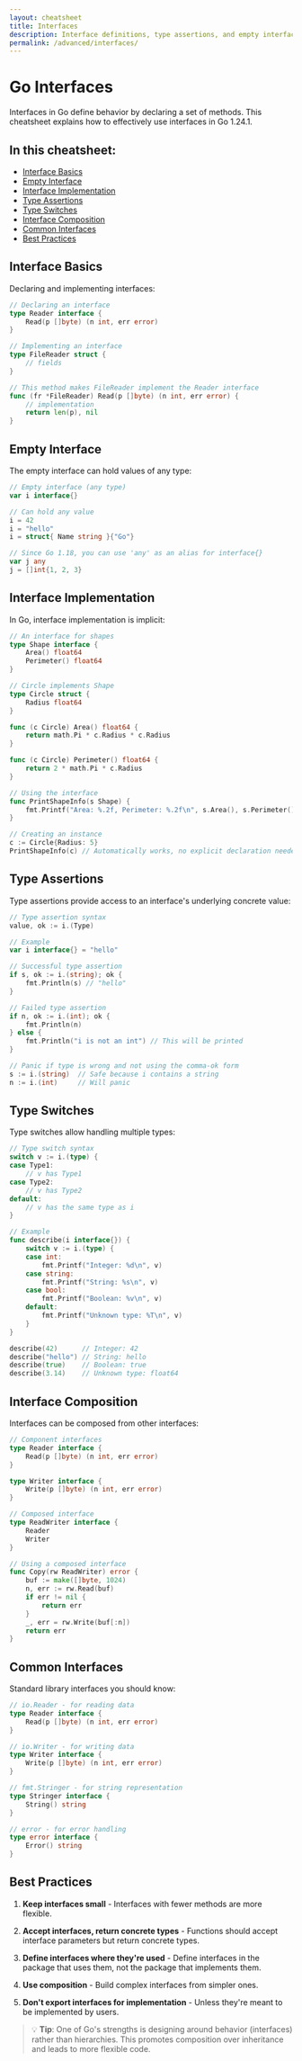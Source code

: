 ```yaml
---
layout: cheatsheet
title: Interfaces
description: Interface definitions, type assertions, and empty interfaces
permalink: /advanced/interfaces/
---
```


# Go Interfaces

Interfaces in Go define behavior by declaring a set of methods. This cheatsheet explains how to effectively use interfaces in Go 1.24.1.

## In this cheatsheet:
- [Interface Basics](#interface-basics)
- [Empty Interface](#empty-interface)
- [Interface Implementation](#interface-implementation)
- [Type Assertions](#type-assertions)
- [Type Switches](#type-switches)
- [Interface Composition](#interface-composition)
- [Common Interfaces](#common-interfaces)
- [Best Practices](#best-practices)

## Interface Basics

Declaring and implementing interfaces:

```go
// Declaring an interface
type Reader interface {
    Read(p []byte) (n int, err error)
}

// Implementing an interface
type FileReader struct {
    // fields
}

// This method makes FileReader implement the Reader interface
func (fr *FileReader) Read(p []byte) (n int, err error) {
    // implementation
    return len(p), nil
}
```

## Empty Interface

The empty interface can hold values of any type:

```go
// Empty interface (any type)
var i interface{}

// Can hold any value
i = 42
i = "hello"
i = struct{ Name string }{"Go"}

// Since Go 1.18, you can use 'any' as an alias for interface{}
var j any
j = []int{1, 2, 3}
```

## Interface Implementation

In Go, interface implementation is implicit:

```go
// An interface for shapes
type Shape interface {
    Area() float64
    Perimeter() float64
}

// Circle implements Shape
type Circle struct {
    Radius float64
}

func (c Circle) Area() float64 {
    return math.Pi * c.Radius * c.Radius
}

func (c Circle) Perimeter() float64 {
    return 2 * math.Pi * c.Radius
}

// Using the interface
func PrintShapeInfo(s Shape) {
    fmt.Printf("Area: %.2f, Perimeter: %.2f\n", s.Area(), s.Perimeter())
}

// Creating an instance
c := Circle{Radius: 5}
PrintShapeInfo(c) // Automatically works, no explicit declaration needed
```

## Type Assertions

Type assertions provide access to an interface's underlying concrete value:

```go
// Type assertion syntax
value, ok := i.(Type)

// Example
var i interface{} = "hello"

// Successful type assertion
if s, ok := i.(string); ok {
    fmt.Println(s) // "hello"
}

// Failed type assertion
if n, ok := i.(int); ok {
    fmt.Println(n)
} else {
    fmt.Println("i is not an int") // This will be printed
}

// Panic if type is wrong and not using the comma-ok form
s := i.(string)  // Safe because i contains a string
n := i.(int)     // Will panic
```

## Type Switches

Type switches allow handling multiple types:

```go
// Type switch syntax
switch v := i.(type) {
case Type1:
    // v has Type1
case Type2:
    // v has Type2
default:
    // v has the same type as i
}

// Example
func describe(i interface{}) {
    switch v := i.(type) {
    case int:
        fmt.Printf("Integer: %d\n", v)
    case string:
        fmt.Printf("String: %s\n", v)
    case bool:
        fmt.Printf("Boolean: %v\n", v)
    default:
        fmt.Printf("Unknown type: %T\n", v)
    }
}

describe(42)      // Integer: 42
describe("hello") // String: hello
describe(true)    // Boolean: true
describe(3.14)    // Unknown type: float64
```

## Interface Composition

Interfaces can be composed from other interfaces:

```go
// Component interfaces
type Reader interface {
    Read(p []byte) (n int, err error)
}

type Writer interface {
    Write(p []byte) (n int, err error)
}

// Composed interface
type ReadWriter interface {
    Reader
    Writer
}

// Using a composed interface
func Copy(rw ReadWriter) error {
    buf := make([]byte, 1024)
    n, err := rw.Read(buf)
    if err != nil {
        return err
    }
    _, err = rw.Write(buf[:n])
    return err
}
```

## Common Interfaces

Standard library interfaces you should know:

```go
// io.Reader - for reading data
type Reader interface {
    Read(p []byte) (n int, err error)
}

// io.Writer - for writing data
type Writer interface {
    Write(p []byte) (n int, err error)
}

// fmt.Stringer - for string representation
type Stringer interface {
    String() string
}

// error - for error handling
type error interface {
    Error() string
}
```

## Best Practices

1. **Keep interfaces small** - Interfaces with fewer methods are more flexible.

2. **Accept interfaces, return concrete types** - Functions should accept interface parameters but return concrete types.

3. **Define interfaces where they're used** - Define interfaces in the package that uses them, not the package that implements them.

4. **Use composition** - Build complex interfaces from simpler ones.

5. **Don't export interfaces for implementation** - Unless they're meant to be implemented by users.

> 💡 **Tip**: One of Go's strengths is designing around behavior (interfaces) rather than hierarchies. This promotes composition over inheritance and leads to more flexible code.

